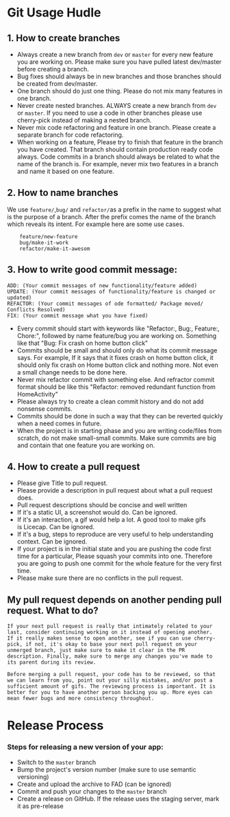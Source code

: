 # Git Usage Hudle
## 1. How to create branches

 * Always create a new branch from `dev` or `master` for every new feature you are working on. Please make sure you have pulled latest dev/master before creating a branch.
* Bug fixes should always be in new branches and those branches should be created from dev/master.
* One branch should do just one thing. Please do not mix many features in one branch.
* Never create nested branches. ALWAYS create a new branch from `dev` or `master`. If you need to use a code in other branches please use cherry-pick instead of making a nested branch.
* Never mix code refactoring and feature in one branch. Please create a separate branch for code refactoring.
* When working on a feature, Please try to finish that feature in the branch you have created. That branch should contain production ready code always.
Code commits in a branch should always be related to what the name of the branch is. For example, never mix two features in a branch and name it based on one feature.


## 2. How to name branches

We use `feature/`,`bug/` and `refactor/`as a prefix in the name to suggest what is the purpose of a branch. After the prefix comes the name of the branch which reveals its intent. For example here are some use cases.

        feature/new-feature
        bug/make-it-work
        refactor/make-it-awesom

## 3. How to write good commit message:

    ADD: (Your commit messages of new functionality/feature added)
    UPDATE: (Your commit messages of functionality/feature is changed or updated)
    REFACTOR: (Your commit messages of ode formatted/ Package moved/ Conflicts Resolved)
    FIX: (Your commit message what you have fixed)

* Every commit should start with keywords like "Refactor:, Bug:, Feature:, Chore:", followed by name feature/bug you are working on. Something like that "Bug:  Fix crash on home button click"
*  Commits should be small and should only do what its commit message says. For example, If it says that it fixes crash on home button click, it should only fix crash on Home button click and nothing more. Not even a small change needs to be done here.
* Never mix refactor commit with something else. And refractor commit format should be like this "Refactor: removed redundant function from HomeActivity"
*  Please always try to create a clean commit history and do not add nonsense commits.
* Commits should be done in such a way that they can be reverted quickly when a need comes in future.
* When the project is in starting phase and you are writing code/files from scratch, do not make small-small commits. Make sure commits are big and contain that one feature you are working on.

## 4. How to create a pull request

* Please give Title to pull request.
* Please provide a description in pull request about what a pull request does.
* Pull request descriptions should be concise and well written
* If it's a static UI, a screenshot would do. Can be ignored.
* If it's an interaction, a gif would help a lot. A good tool to make gifs is Licecap. Can be ignored.
* If it's a bug, steps to reproduce are very useful to help understanding context. Can be ignored.
* If your project is in the initial state and you are pushing the code first time for a particular, Please squash your commits into one. Therefore you are going to push one commit for the whole feature for the very first time.
* Please make sure there are no conflicts in the pull request.

## My pull request depends on another pending pull request. What to do?
    If your next pull request is really that intimately related to your last, consider continuing working on it instead of opening another.
    If it really makes sense to open another, see if you can use cherry-pick, if not, it's okay to base your next pull request on your unmerged branch, just make sure to make it clear in the PR description. Finally, make sure to merge any changes you've made to its parent during its review.
    
    Before merging a pull request, your code has to be reviewed, so that we can learn from you, point out your silly mistakes, and/or post a sufficient amount of gifs. The reviewing process is important. It is better for you to have another person backing you up. More eyes can mean fewer bugs and more consistency throughout.

# Release Process
### Steps for releasing a new version of your app:
* Switch to the `master` branch
* Bump the project's version number (make sure to use semantic versioning)
* Create and upload the archive to FAD (can be ignored)
* Commit and push your changes to the `master` branch
* Create a release on GitHub. If the release uses the staging server, mark it as pre-release
